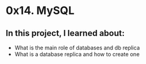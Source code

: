 # 0x14. MySQL
## In this project, I learned about:
* What is the main role of databases and db replica
* What is a database replica and how to create one

